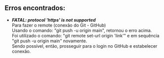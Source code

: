 ## Erros encontrados:

* ***FATAL: protocol 'https' is not supported***<br/>
    Para fazer o remote (conexão do Git - GitHub) <br/>
    Usando o comando: "git push -u origin main", retornou o erro acima. <br/>
    Foi utilizado o comando: "git remote set-url origin 'link'" e em sequência "git push -u origin main" novamente. <br/>
    Sendo possível, então, prosseguir para o login no GitHub e estabelecer conexão. <br/>
